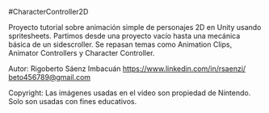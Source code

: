#CharacterController2D

Proyecto tutorial sobre animación simple de personajes 2D en Unity usando spritesheets. Partimos desde una proyecto vacío hasta una mecánica básica de un sidescroller. Se repasan temas como Animation Clips, Animator Controllers y Character Controller.

Autor:
Rigoberto Sáenz Imbacuán
https://www.linkedin.com/in/rsaenzi/
beto456789@gmail.com

Copyright:
Las imágenes usadas en el video son propiedad de Nintendo. Solo son usadas con fines educativos.
